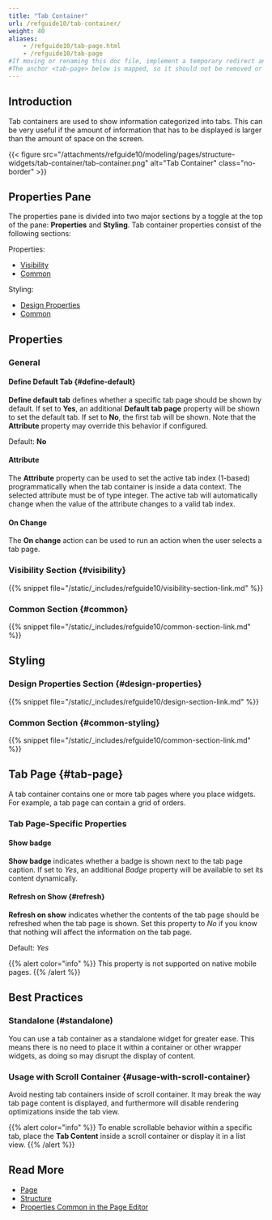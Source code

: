 ```yaml
---
title: "Tab Container"
url: /refguide10/tab-container/
weight: 40
aliases:
    - /refguide10/tab-page.html
    - /refguide10/tab-page
#If moving or renaming this doc file, implement a temporary redirect and let the respective team know they should update the URL in the product. See Mapping to Products for more details.
#The anchor <tab-page> below is mapped, so it should not be removed or changed.
---
```


## Introduction

Tab containers are used to show information categorized into tabs. This can be very useful if the amount of information that has to be displayed is larger than the amount of space on the screen.

{{< figure src="/attachments/refguide10/modeling/pages/structure-widgets/tab-container/tab-container.png" alt="Tab Container" class="no-border" >}}

## Properties Pane

The properties pane is divided into two major sections by a toggle at the top of the pane: **Properties** and **Styling**. Tab container properties consist of the following sections:

Properties:

* [Visibility](#visibility)
* [Common](#common)

Styling:

* [Design Properties](#design-properties)
* [Common](#common-styling)

## Properties 

### General

#### Define Default Tab {#define-default}

**Define default tab** defines whether a specific tab page should be shown by default. If set to **Yes**, an additional **Default tab page** property will be shown to set the default tab. If set to **No**, the first tab will be shown. Note that the **Attribute** property may override this behavior if configured.

Default: **No**

#### Attribute

The **Attribute** property can be used to set the active tab index (1-based) programmatically when the tab container is inside a data context. The selected attribute must be of type integer. The active tab will automatically change when the value of the attribute changes to a valid tab index.

#### On Change

The **On change** action can be used to run an action when the user selects a tab page.

### Visibility Section {#visibility}

{{% snippet file="/static/_includes/refguide10/visibility-section-link.md" %}}

### Common Section {#common}

{{% snippet file="/static/_includes/refguide10/common-section-link.md" %}}

## Styling

### Design Properties Section {#design-properties}

{{% snippet file="/static/_includes/refguide10/design-section-link.md" %}} 

### Common Section {#common-styling}

{{% snippet file="/static/_includes/refguide10/common-section-link.md" %}}

## Tab Page {#tab-page}

A tab container contains one or more tab pages where you place widgets. For example, a tab page can contain a grid of orders.

### Tab Page-Specific Properties

#### Show badge

**Show badge** indicates whether a badge is shown next to the tab page caption. If set to *Yes*, an additional *Badge* property will be available to set its content dynamically.

#### Refresh on Show {#refresh}

**Refresh on show** indicates whether the contents of the tab page should be refreshed when the tab page is shown. Set this property to *No* if you know that nothing will affect the information on the tab page.

Default: *Yes*

{{% alert color="info" %}}
This property is not supported on native mobile pages.
{{% /alert %}}

## Best Practices

### Standalone (#standalone)

You can use a tab container as a standalone widget for greater ease. This means there is no need to place it within a container or other wrapper widgets, as doing so may disrupt the display of content.

### Usage with Scroll Container {#usage-with-scroll-container}

Avoid nesting tab containers inside of scroll container. It may break the way tab page content is displayed, and furthermore will disable rendering optimizations inside the tab view. 

{{% alert color="info" %}}
To enable scrollable behavior within a specific tab, place the **Tab Content** inside a scroll container or display it in a list view.
{{% /alert %}}

## Read More

* [Page](/refguide10/page/)
* [Structure](/refguide10/structure-widgets/)
* [Properties Common in the Page Editor](/refguide10/common-widget-properties/)
